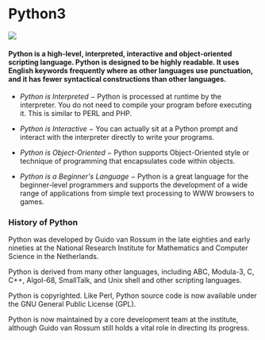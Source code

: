 # Python3

![](https://www.google.com/url?sa=i&url=https%3A%2F%2Fknowlab.in%2Fthe-pandas-library-for-python%2F&psig=AOvVaw3pXdHddSK66G2sFw3qa8mI&ust=1610732893511000&source=images&cd=vfe&ved=0CAIQjRxqFwoTCJDVn-T9m-4CFQAAAAAdAAAAABAD)

#### Python is a high-level, interpreted, interactive and object-oriented scripting language. Python is designed to be highly readable. It uses English keywords frequently where as other languages use punctuation, and it has fewer syntactical constructions than other languages.

- *Python is Interpreted −* Python is processed at runtime by the interpreter. You do not need to compile your program before executing it. This is similar to PERL and PHP.

- *Python is Interactive −* You can actually sit at a Python prompt and interact with the interpreter directly to write your programs.

- *Python is Object-Oriented −* Python supports Object-Oriented style or technique of programming that encapsulates code within objects.

- *Python is a Beginner's Language −* Python is a great language for the beginner-level programmers and supports the development of a wide range of applications from simple text processing to WWW browsers to games.

### History of Python
Python was developed by Guido van Rossum in the late eighties and early nineties at the National Research Institute for Mathematics and Computer Science in the Netherlands.

Python is derived from many other languages, including ABC, Modula-3, C, C++, Algol-68, SmallTalk, and Unix shell and other scripting languages.

Python is copyrighted. Like Perl, Python source code is now available under the GNU General Public License (GPL).

Python is now maintained by a core development team at the institute, although Guido van Rossum still holds a vital role in directing its progress.

